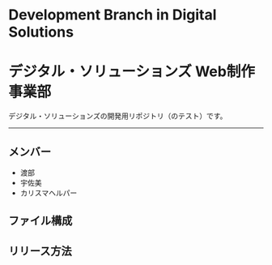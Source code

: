 Development Branch in Digital Solutions
====

# デジタル・ソリューションズ Web制作事業部
デジタル・ソリューションズの開発用リポジトリ（のテスト）です。

---

## メンバー
* 渡部
* 宇佐美
* カリスマヘルパー


## ファイル構成

## リリース方法
